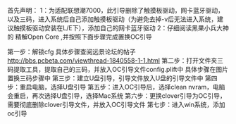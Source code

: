 首先声明：
1：为适配联想潮7000，此引导删除了触摸板驱动，网卡蓝牙驱动，以及三码，进入系统后自己添加触摸板驱动（为避免去掉-v后无法进入系统，建议触摸板驱动安装在L/E下），添加自己的网卡蓝牙驱动
2：仔细阅读黑果小兵大神的 精解Open Core ,并按照下面步骤完成置换OC引导

第一步：解锁cfg
具体步骤查阅远景论坛的帖子
http://bbs.pcbeta.com/viewthread-1840558-1-1.html
第二步：打开文件夹三码提取工具，提取自己的三码，并放入OC引导文件config.plift中
具体步骤在图片置换三码步骤中
第三步：建立U盘引导，引导文件放入U盘的引导文件中
第四步：重启电脑，选择U盘引导
第五步：进入OC引导后，选择clean nvram，电脑会重启，再次选择U盘引导，选择Mac系统
第六步：更换clover引导为OC引导，需要彻底删除clover引导文件，并放入OC引导文件
第七步：进入win系统，添加oc引导